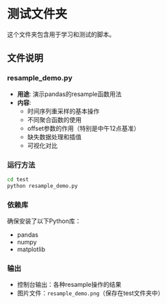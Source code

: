 # 测试文件夹

这个文件夹包含用于学习和测试的脚本。

## 文件说明

### resample_demo.py
- **用途**: 演示pandas的resample函数用法
- **内容**: 
  - 时间序列重采样的基本操作
  - 不同聚合函数的使用
  - offset参数的作用（特别是中午12点基准）
  - 缺失数据处理和插值
  - 可视化对比

### 运行方法
```bash
cd test
python resample_demo.py
```

### 依赖库
确保安装了以下Python库：
- pandas
- numpy  
- matplotlib

### 输出
- 控制台输出：各种resample操作的结果
- 图片文件：`resample_demo.png`（保存在test文件夹中）
